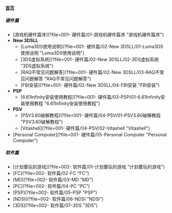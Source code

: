 
#### [首页](?file=home-首页)

#####  硬件篇
- [游戏机硬件篇序](?file=001- 硬件篇/01-游戏机硬件篇序 "游戏机硬件篇序")
- **New 3DSLL**
    - [Luma3DS使用说明](?file=001- 硬件篇/02-New 3DSLL/01-Luma3DS使用说明 "Luma3DS使用说明")
    - [3DS虚拟系统](?file=001- 硬件篇/02-New 3DSLL/02-3DS虚拟系统 "3DS虚拟系统")
    - [RAQ不常见问题解答](?file=001- 硬件篇/02-New 3DSLL/03-RAQ不常见问题解答 "RAQ不常见问题解答")
    - [FBI安装](?file=001- 硬件篇/02-New 3DSLL/04-FBI安装 "FBI安装")
- **PSP**
    - [6.61Infinity安装使用教程](?file=001- 硬件篇/03-PSP/01-6.61Infinity安装使用教程 "6.61Infinity安装使用教程")
- **PSV**
    - [PSV3.60破解教程](?file=001- 硬件篇/04-PSV/01-PSV3.60破解教程 "PSV3.60破解教程")
    - [Vitashell](?file=001- 硬件篇/04-PSV/02-Vitashell "Vitashell")
- [Personal Computer](?file=001- 硬件篇/05-Personal Computer "Personal Computer")

#####  软件篇
- [计划要玩的游戏](?file=002- 软件篇/01-计划要玩的游戏 "计划要玩的游戏")
- [FC](?file=002- 软件篇/02-FC "FC")
- [MD](?file=002- 软件篇/03-MD "MD")
- [PC](?file=002- 软件篇/04-PC "PC")
- [PSP](?file=002- 软件篇/05-PSP "PSP")
- [NDSI](?file=002- 软件篇/06-NDSI "NDSI")
- [3DS](?file=002- 软件篇/07-3DS "3DS")
